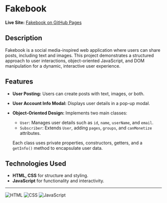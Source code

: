 # Fakebook

**Live Site:** [Fakebook on GitHub Pages](https://mr-reutcky.github.io/fakebook/)

## Description
Fakebook is a social media-inspired web application where users can share posts, including text and images. This project demonstrates a structured approach to user interactions, object-oriented JavaScript, and DOM manipulation for a dynamic, interactive user experience.

## Features
- **User Posting:** Users can create posts with text, images, or both.
- **User Account Info Modal:** Displays user details in a pop-up modal.
- **Object-Oriented Design:** Implements two main classes:
  - `User`: Manages user details such as `id`, `name`, `userName`, and `email`.
  - `Subscriber`: Extends `User`, adding `pages`, `groups`, and `canMonetize` attributes.
  
  Each class uses private properties, constructors, getters, and a `getInfo()` method to encapsulate user data.

## Technologies Used
- **HTML, CSS** for structure and styling.
- **JavaScript** for functionality and interactivity.

---

![HTML](https://img.shields.io/badge/HTML5-E34F26?style=for-the-badge&logo=html5&logoColor=white)
![CSS](https://img.shields.io/badge/CSS3-1572B6?style=for-the-badge&logo=css3&logoColor=white)
![JavaScript](https://img.shields.io/badge/JavaScript-F7DF1E?style=for-the-badge&logo=javascript&logoColor=black)
